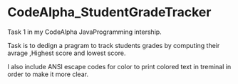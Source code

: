 # CodeAlpha_StudentGradeTracker
Task 1 in my CodeAlpha JavaProgramming intership.

Task is to dedign a pragram to track students grades by computing their avrage ,Highest score and lowest score.

I also include ANSI escape codes for color to print colored text in treminal in order to make it more clear.
